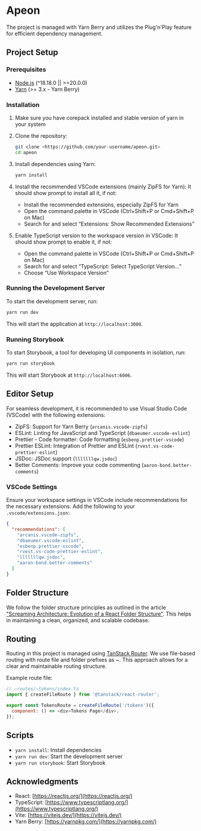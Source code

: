 # Apeon

The project is managed with Yarn Berry and utilizes the Plug'n'Play feature for efficient dependency management.

## Project Setup

### Prerequisites

- [Node.js](https://nodejs.org/) (^18.18.0 || >=20.0.0)
- [Yarn](https://yarnpkg.com/) (>= 3.x - Yarn Berry)

### Installation

1. Make sure you have corepack installed and stable version of yarn in your system

2. Clone the repository:

   ```bash
   git clone <https://github.com/your-username/apeon.git>
   cd apeon

   ```

3. Install dependencies using Yarn:

   ```bash
   yarn install

   ```

4. Install the recommended VSCode extensions (mainly ZipFS for Yarn):
   It should show prompt to install all it, if not:

   - Install the recommended extensions, especially ZipFS for Yarn
   - Open the command palette in VSCode (Ctrl+Shift+P or Cmd+Shift+P on Mac)
   - Search for and select “Extensions: Show Recommended Extensions”

5. Enable TypeScript version to the workspace version in VSCode:
   It should show prompt to enable it, if not:

   - Open the command palette in VSCode (Ctrl+Shift+P or Cmd+Shift+P on Mac)
   - Search for and select “TypeScript: Select TypeScript Version…”
   - Choose “Use Workspace Version”

### Running the Development Server

To start the development server, run:

```bash
yarn run dev

```

This will start the application at `http://localhost:3000`.

### Running Storybook

To start Storybook, a tool for developing UI components in isolation, run:

```bash
yarn run storybook

```

This will start Storybook at `http://localhost:6006`.

## Editor Setup

For seamless development, it is recommended to use Visual Studio Code (VSCode) with the following extensions:

- ZipFS: Support for Yarn Berry (`arcanis.vscode-zipfs`)
- ESLint: Linting for JavaScript and TypeScript (`dbaeumer.vscode-eslint`)
- Prettier - Code formatter: Code formatting (`esbenp.prettier-vscode`)
- Prettier ESLint: Integration of Prettier and ESLint (`rvest.vs-code-prettier-eslint`)
- JSDoc: JSDoc support (`lllllllqw.jsdoc`)
- Better Comments: Improve your code commenting (`aaron-bond.better-comments`)

### VSCode Settings

Ensure your workspace settings in VSCode include recommendations for the necessary extensions. Add the following to your `.vscode/extensions.json`:

```json
{
  "recommendations": [
    "arcanis.vscode-zipfs",
    "dbaeumer.vscode-eslint",
    "esbenp.prettier-vscode",
    "rvest.vs-code-prettier-eslint",
    "lllllllqw.jsdoc",
    "aaron-bond.better-comments"
  ]
}
```

## Folder Structure

We follow the folder structure principles as outlined in the article ["Screaming Architecture: Evolution of a React Folder Structure"](https://dev.to/profydev/screaming-architecture-evolution-of-a-react-folder-structure-4g25?source=post_page-----cc7ecdc73550--------------------------------). This helps in maintaining a clean, organized, and scalable codebase.

## Routing

Routing in this project is managed using [TanStack Router](https://tanstack.com/router/latest/docs/framework/react/guide/file-based-routing). We use file-based routing with route file and folder prefixes as ~. This approach allows for a clear and maintainable routing structure.

Example route file:

```javascript
// ~routes/~tokens/index.ts
import { createFileRoute } from '@tanstack/react-router';

export const TokensRoute = createFileRoute('/tokens')({
  component: () => <div>Tokens Page</div>,
});
```

## Scripts

- `yarn install`: Install dependencies
- `yarn run dev`: Start the development server
- `yarn run storybook`: Start Storybook

## Acknowledgments

- React: [https://reactjs.org/](https://reactjs.org/)
- TypeScript: [https://www.typescriptlang.org/](https://www.typescriptlang.org/)
- Vite: [https://vitejs.dev/](https://vitejs.dev/)
- Yarn Berry: [https://yarnpkg.com/](https://yarnpkg.com/)
